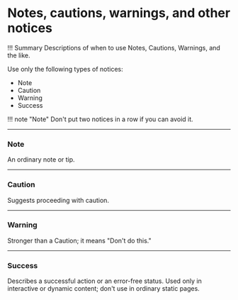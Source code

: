 # **Notes, cautions, warnings, and other notices**

!!! Summary 
    Descriptions of when to use Notes, Cautions, Warnings, and the like.

Use only the following types of notices:

-   Note
-   Caution
-   Warning
-   Success

!!! note "Note" 
    Don't put two notices in a row if you can avoid it.

___

### **Note**

An ordinary note or tip.

___

### **Caution**

Suggests proceeding with caution.

___

### **Warning**

Stronger than a Caution; it means "Don't do this."

___

### **Success**

Describes a successful action or an error-free status. Used only in interactive or dynamic content; don't use in ordinary static pages.